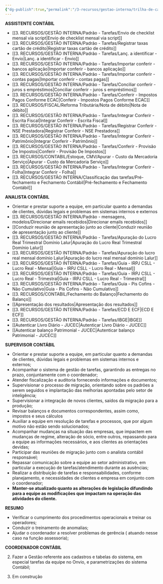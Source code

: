 ```yaml
---
{"dg-publish":true,"permalink":"/3-recursos/gestao-interna/trilha-de-carreira-cargos-funcoes/tarefas-por-cargo/","dgPassFrontmatter":true,"created":"2025-06-16T11:39:53.379-03:00","updated":"2025-10-07T14:13:36.871-03:00"}
---
```



**ASSISTENTE CONTÁBIL**

-  [[3. RECURSOS/GESTÃO INTERNA/Padrão - Tarefas/Envio de checklist mensal via script\|Envio de checklist mensal via script]]
-  [[3. RECURSOS/GESTÃO INTERNA/Padrão - Tarefas/Registrar taxas cartão de crédito\|Registrar taxas cartão de crédito]]
-  [[3. RECURSOS/GESTÃO INTERNA/Padrão - Tarefas/Lanç. a identificar - Envio\|Lanç. a identificar - Envio]]
-  [[3. RECURSOS/GESTÃO INTERNA/Padrão - Tarefas/Importar conferir - bancos aplicação\|Importar conferir - bancos aplicação]]
-  [[3. RECURSOS/GESTÃO INTERNA/Padrão - Tarefas/Importar conferir - contas pagas\|Importar conferir - contas pagas]]
-  [[3. RECURSOS/GESTÃO INTERNA/Padrão - Tarefas/Conciliar conferir - juros s  empréstimos\|Conciliar conferir - juros s  empréstimos]]
-  [[3. RECURSOS/GESTÃO INTERNA/Padrão - Tarefas/Conferir - Impostos Pagos Conforme ECAC\|Conferir - Impostos Pagos Conforme ECAC]]
- [[3. RECURSOS/FISCAL/Reforma Tributária/Nota de débito\|Nota de débito]]
-  [[3. RECURSOS/GESTÃO INTERNA/Padrão - Tarefas/Integrar Conferir - Escrita Fiscal\|Integrar Conferir - Escrita Fiscal]]
-  [[3. RECURSOS/GESTÃO INTERNA/Padrão - Tarefas/Registrar Conferir - NSE Prestadora\|Registrar Conferir - NSE Prestadora]]
-  [[3. RECURSOS/GESTÃO INTERNA/Padrão - Tarefas/Integrar Conferir - Patrimônio\|Integrar Conferir - Patrimônio]]
-  [[3. RECURSOS/GESTÃO INTERNA/Padrão - Tarefas/Conferir - Provisão De Impostos\|Conferir - Provisão De Impostos]]
-  [[3. RECURSOS/CONTABIL/Estoque, CMV/Apurar - Custo da Mercadoria Serviço\|Apurar - Custo da Mercadoria Serviço]]
- [[3. RECURSOS/GESTÃO INTERNA/Padrão - Tarefas/Integrar Conferir - Folha\|Integrar Conferir - Folha]]
- [[3. RECURSOS/GESTÃO INTERNA/Classificação das tarefas/Pré-fechamento e Fechamento Contábil\|Pré-fechamento e Fechamento Contábil]]



**ANALISTA CONTÁBIL**

- Orientar e prestar suporte a equipe, em particular quanto a demandas de clientes, dúvidas legais e problemas em sistemas internos e externos
- [[3. RECURSOS/GESTÃO INTERNA/Padrão - mensagens, modelos/Direcionar emails recebidos\|Direcionar emails recebidos]]
- [[Conduzir reunião de apresentação junto ao cliente\|Conduzir reunião de apresentação junto ao cliente]]
-  [[3. RECURSOS/GESTÃO INTERNA/Padrão - Tarefas/Apuração do Lucro Real Trimestral Domínio Lalur\|Apuração do Lucro Real Trimestral Domínio Lalur]]
-  [[3. RECURSOS/GESTÃO INTERNA/Padrão - Tarefas/Apuração do lucro real mensal domínio Lalur\|Apuração do lucro real mensal domínio Lalur]]
-  [[3. RECURSOS/GESTÃO INTERNA/Padrão - Tarefas/Guia - IRPJ CSLL - Lucro Real - Mensal\|Guia - IRPJ CSLL - Lucro Real - Mensal]]
-  [[3. RECURSOS/GESTÃO INTERNA/Padrão - Tarefas/Guia - IRPJ CSLL - Lucro Real - Trimestral\|Guia - IRPJ CSLL - Lucro Real - Trimestral]]
-  [[3. RECURSOS/GESTÃO INTERNA/Padrão - Tarefas/Guia - Pis Cofins - Não Cumulativo\|Guia - Pis Cofins - Não Cumulativo]]
- [[3. RECURSOS/CONTABIL/Fechamento do Balanço\|Fechamento do Balanço]]
- [[Apresentação dos resultados\|Apresentação dos resultados]]
- [[3. RECURSOS/GESTÃO INTERNA/Padrão - Tarefas/ECD E ECF\|ECD E ECF]]
- [[3. RECURSOS/GESTÃO INTERNA/Padrão - Tarefas/IBGE\|IBGE]]
- [[Autenticar Livro Diário - JUCEC\|Autenticar Livro Diário - JUCEC]]
- [[Autenticar balanço Patrimonial - JUCEC\|Autenticar balanço Patrimonial - JUCEC]]


**SUPERVISOR CONTÁBIL**

- Orientar e prestar suporte a equipe, em particular quanto a demandas de clientes, dúvidas legais e problemas em sistemas internos e externos;
- Acompanhar o sistema de gestão de tarefas, garantindo as entregas no prazo, conjuntamente com o coordenador;
- Atender fiscalização e auditoria fornecendo informações e documentos;
- Supervisionar o processo de migração, orientando sobre os padrões a serem seguidos e implantação das melhorias apontadas pelo setor de inteligência;
- Supervisionar a integração de novos clientes, saídos da migração para a produção;
- Revisar balanços e documentos correspondentes, assim como, impostos e seus cálculos
- Auxiliar a equipe em resolução de tarefas e processos, que por algum motivo não estão sendo solucionados;
- Acompanhar mudanças na situação das empresas, que impactem em mudanças de regime, alteração de sócio, entre outros, repassando para a equipe as informações necessários, e aos clientes as orientações devidas;
- Participar das reuniões de migração junto com o analista contábil responsável;
- Repassar comunicação sobre a equipe ao setor administrativo, em particular a execução de tarefas/atendimento durante as ausências;
- Realizar a distribuição de tarefas e responsabilidades, conforme planejamento, e necessidades de clientes e empresa em conjunto com o coordenador;
- **Manter-se atualizado quanto as alterações de legislação difundindo para a equipe as modificações que impactam na operação das atividades do cliente.**

**RESUMO**
- Verificar o cumprimento dos procedimentos operacionais e treinar os operadores;
- Conduzir o treinamento de anomalias;
- Ajudar o coordenador a resolver problemas de gerência ( atuando nesse caso na função assessoria);



**COORDENADOR CONTÁBIL**

2. Fazer a Gestão referente aos cadastros e tabelas do sistema, em especial tarefas da equipe no Onvio, e parametrizações do sistema Contábil;

3. Em construção
